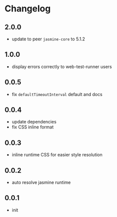 # Changelog

## 2.0.0
- update to peer `jasmine-core` to 5.1.2

## 1.0.0
- display errors correctly to web-test-runner users

## 0.0.5
- fix `defaultTimeoutInterval` default and docs

## 0.0.4
- update dependencies
- fix CSS inline format

## 0.0.3
- inline runtime CSS for easier style resolution

## 0.0.2
- auto resolve jasmine runtime

## 0.0.1
- init